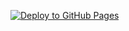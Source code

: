 
[![Deploy to GitHub Pages](https://github.com/jost1x/jost1x.github.io/actions/workflows/deploy.yml/badge.svg?branch=main)](https://github.com/jost1x/jost1x.github.io/actions/workflows/deploy.yml)